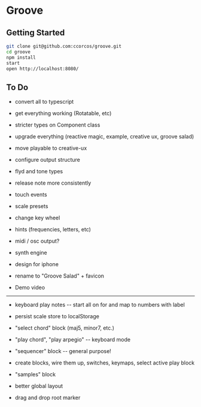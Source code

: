 # Groove

## Getting Started

```sh
git clone git@github.com:ccorcos/groove.git
cd groove
npm install
start
open http://localhost:8080/
```

## To Do

- convert all to typescript
- get everything working (Rotatable, etc)
- stricter types on Component class
- upgrade everything (reactive magic, example, creative ux, groove salad)
- move playable to creative-ux
- configure output structure
- flyd and tone types


- release note more consistently
- touch events
- scale presets
- change key wheel
- hints (frequencies, letters, etc)
- midi / osc output?
- synth engine
- design for iphone
- rename to "Groove Salad" + favicon
- Demo video

---

- keyboard play notes -- start all on for and map to numbers with label
- persist scale store to localStorage
- "select chord" block (maj5, minor7, etc.)
- "play chord", "play arpegio" -- keyboard mode
- "sequencer" block -- general purpose!

- create blocks, wire them up, switches, keymaps, select active play block

- "samples" block
- better global layout
- drag and drop root marker
